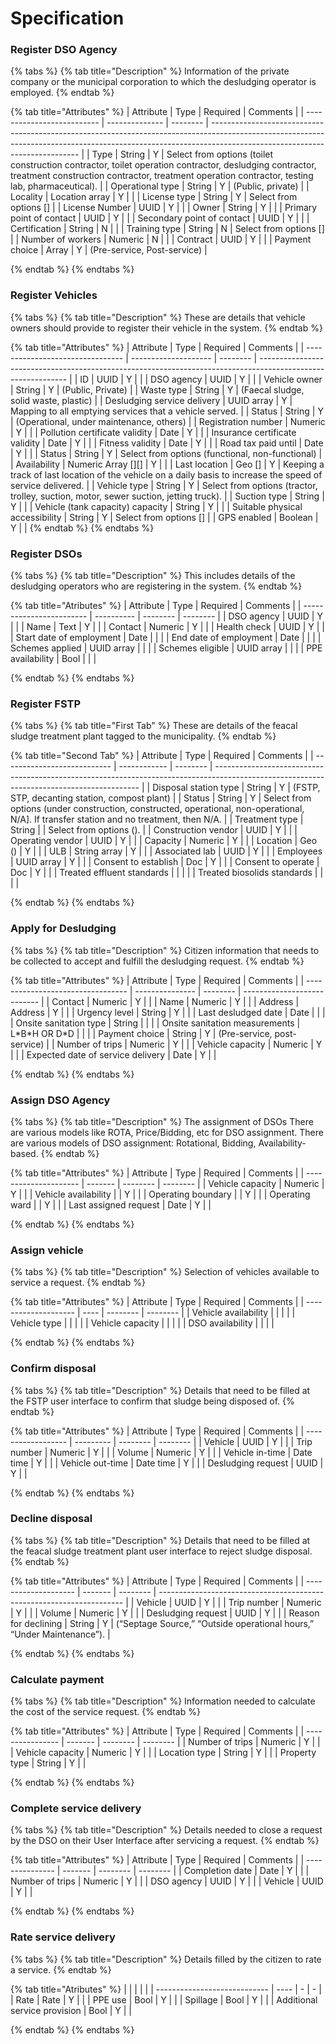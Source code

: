 # Specification

### Register DSO Agency

{% tabs %}
{% tab title="Description" %}
Information of the private company or the municipal corporation to which the desludging operator is employed.
{% endtab %}

{% tab title="Attributes" %}
| Attribute                  | Type           | Required | Comments                                                                                                                                                                                                  |
| -------------------------- | -------------- | -------- | --------------------------------------------------------------------------------------------------------------------------------------------------------------------------------------------------------- |
| Type                       | String         | Y        | Select from options (toilet construction contractor, toilet operation contractor, desludging contractor, treatment construction contractor, treatment operation contractor, testing lab, pharmaceutical). |
| Operational type           | String         | Y        | (Public, private)                                                                                                                                                                                         |
| Locality                   | Location array | Y        |                                                                                                                                                                                                           |
| License type               | String         | Y        | Select from options \[]                                                                                                                                                                                   |
| License Number             | UUID           | Y        |                                                                                                                                                                                                           |
| Owner                      | String         | Y        |                                                                                                                                                                                                           |
| Primary point of contact   | UUID           | Y        |                                                                                                                                                                                                           |
| Secondary point of contact | UUID           | Y        |                                                                                                                                                                                                           |
| Certification              | String         | N        |                                                                                                                                                                                                           |
| Training type              | String         | N        | Select from options \[]                                                                                                                                                                                   |
| Number of workers          | Numeric        | N        |                                                                                                                                                                                                           |
| Contract                   | UUID           | Y        |                                                                                                                                                                                                           |
| Payment choice             | Array          | Y        | (Pre-service, Post-service)                                                                                                                                                                               |


{% endtab %}
{% endtabs %}

### Register Vehicles

{% tabs %}
{% tab title="Description" %}
These are details that vehicle owners should provide to register their vehicle in the system.
{% endtab %}

{% tab title="Attributes" %}
| Attribute                        | Type                 | Required | Comments                                                                                                     |
| -------------------------------- | -------------------- | -------- | ------------------------------------------------------------------------------------------------------------ |
| ID                               | UUID                 | Y        |                                                                                                              |
| DSO agency                       | UUID                 | Y        |                                                                                                              |
| Vehicle owner                    | String               | Y        | (Public, Private)                                                                                            |
| Waste type                       | String               | Y        | (Faecal sludge, solid waste, plastic)                                                                        |
| Desludging service delivery      | UUID array           | Y        | Mapping to all emptying services that a vehicle served.                                                      |
| Status                           | String               | Y        | (Operational, under maintenance, others)                                                                     |
| Registration number              | Numeric              | Y        |                                                                                                              |
| Pollution certificate validity   | Date                 | Y        |                                                                                                              |
| Insurance certificate validity   | Date                 | Y        |                                                                                                              |
| Fitness validity                 | Date                 | Y        |                                                                                                              |
| Road tax paid until              | Date                 | Y        |                                                                                                              |
| Status                           | String               | Y        | Select from options (functional, non-functional)                                                             |
| Availability                     | Numeric Array \[]\[] | Y        |                                                                                                              |
| Last location                    | Geo \[]              | Y        | Keeping a track of last location of the vehicle on a daily basis to increase the speed of service delivered. |
| Vehicle type                     | String               | Y        | Select from options (tractor, trolley, suction, motor, sewer suction, jetting truck).                        |
| Suction type                     | String               | Y        |                                                                                                              |
| Vehicle (tank capacity) capacity | String               | Y        |                                                                                                              |
| Suitable physical accessibility  | String               | Y        | Select from options \[]                                                                                      |
| GPS enabled                      | Boolean              | Y        |                                                                                                              |
{% endtab %}
{% endtabs %}

### Register DSOs

{% tabs %}
{% tab title="Description" %}
This includes details of the desludging operators who are registering in the system.
{% endtab %}

{% tab title="Atributes" %}
| Attribute                | Type       | Required | Comments |
| ------------------------ | ---------- | -------- | -------- |
| DSO agency               | UUID       | Y        |          |
| Name                     | Text       | Y        |          |
| Contact                  | Numeric    | Y        |          |
| Health check             | UUID       | Y        |          |
| Start date of employment | Date       |          |          |
| End date of employment   | Date       |          |          |
| Schemes applied          | UUID array |          |          |
| Schemes eligible         | UUID array |          |          |
| PPE availability         | Bool       |          |          |


{% endtab %}
{% endtabs %}

### Register FSTP

{% tabs %}
{% tab title="First Tab" %}
These are details of the feacal sludge treatment plant tagged to the municipality.
{% endtab %}

{% tab title="Second Tab" %}
| Attribute                   | Type         | Required | Comments                                                                                                                                  |
| --------------------------- | ------------ | -------- | ----------------------------------------------------------------------------------------------------------------------------------------- |
| Disposal station type       | String       | Y        | (FSTP, STP, decanting station, compost plant)                                                                                             |
| Status                      | String       | Y        | Select from options (under construction, constructed, operational, non-operational, N/A]. If transfer station and no treatment, then N/A. |
| Treatment type              | String       |          | Select from options ().                                                                                                                   |
| Construction vendor         | UUID         | Y        |                                                                                                                                           |
| Operating vendor            | UUID         | Y        |                                                                                                                                           |
| Capacity                    | Numeric      | Y        |                                                                                                                                           |
| Location                    | Geo ()       | Y        |                                                                                                                                           |
| ULB                         | String array | Y        |                                                                                                                                           |
| Associated lab              | UUID         | Y        |                                                                                                                                           |
| Employees                   | UUID array   | Y        |                                                                                                                                           |
| Consent to establish        | Doc          | Y        |                                                                                                                                           |
| Consent to operate          | Doc          | Y        |                                                                                                                                           |
| Treated effluent standards  |              |          |                                                                                                                                           |
| Treated biosolids standards |              |          |                                                                                                                                           |


{% endtab %}
{% endtabs %}

### Apply for Desludging

{% tabs %}
{% tab title="Description" %}
Citizen information that needs to be collected to accept and fulfill the desludging request.
{% endtab %}

{% tab title="Attributes" %}
| Attribute                         | Type            | Required | Comments                    |
| --------------------------------- | --------------- | -------- | --------------------------- |
| Contact                           | Numeric         | Y        |                             |
| Name                              | Numeric         | Y        |                             |
| Address                           | Address         | Y        |                             |
| Urgency level                     | String          | Y        |                             |
| Last desludged date               | Date            |          |                             |
| Onsite sanitation type            | String          |          |                             |
| Onsite sanitation measurements    | L\*B\*H OR D\*D |          |                             |
| Payment choice                    | String          | Y        | (Pre-service, post-service) |
| Number of trips                   | Numeric         | Y        |                             |
| Vehicle capacity                  | Numeric         | Y        |                             |
| Expected date of service delivery | Date            | Y        |                             |


{% endtab %}
{% endtabs %}

### Assign DSO Agency

{% tabs %}
{% tab title="Description" %}
The assignment of DSOs There are various models like ROTA, Price/Bidding, etc for DSO assignment. There are various models of DSO assignment: Rotational, Bidding, Availability-based.
{% endtab %}

{% tab title="Attributes" %}
| Attribute             | Type    | Required | Comments |
| --------------------- | ------- | -------- | -------- |
| Vehicle capacity      | Numeric | Y        |          |
| Vehicle availability  |         | Y        |          |
| Operating boundary    |         | Y        |          |
| Operating ward        |         | Y        |          |
| Last assigned request | Date    | Y        |          |


{% endtab %}
{% endtabs %}

### Assign vehicle&#x20;

{% tabs %}
{% tab title="Description" %}
Selection of vehicles available to service a request.
{% endtab %}

{% tab title="Attributes" %}
| Attribute            | Type | Required | Comments |
| -------------------- | ---- | -------- | -------- |
| Vehicle availability |      |          |          |
| Vehicle type         |      |          |          |
| Vehicle capacity     |      |          |          |
| DSO availability     |      |          |          |


{% endtab %}
{% endtabs %}

### Confirm disposal&#x20;

{% tabs %}
{% tab title="Description" %}
Details that need to be filled at the FSTP user interface to confirm that sludge being disposed of.
{% endtab %}

{% tab title="Attributes" %}
| Attribute          | Type      | Required | Comments |
| ------------------ | --------- | -------- | -------- |
| Vehicle            | UUID      | Y        |          |
| Trip number        | Numeric   | Y        |          |
| Volume             | Numeric   | Y        |          |
| Vehicle in-time    | Date time | Y        |          |
| Vehicle out-time   | Date time | Y        |          |
| Desludging request | UUID      | Y        |          |


{% endtab %}
{% endtabs %}

### Decline disposal&#x20;

{% tabs %}
{% tab title="Description" %}
Details that need to be filled at the feacal sludge treatment plant user interface to reject sludge disposal.
{% endtab %}

{% tab title="Attributes" %}
| Attribute            | Type    | Required | Comments                                                              |
| -------------------- | ------- | -------- | --------------------------------------------------------------------- |
| Vehicle              | UUID    | Y        |                                                                       |
| Trip number          | Numeric | Y        |                                                                       |
| Volume               | Numeric | Y        |                                                                       |
| Desludging request   | UUID    | Y        |                                                                       |
| Reason for declining | String  | Y        | (“Septage Source,” “Outside operational hours,” “Under Maintenance”). |


{% endtab %}
{% endtabs %}

### Calculate payment&#x20;

{% tabs %}
{% tab title="Description" %}
Information needed to calculate the cost of the service request.
{% endtab %}

{% tab title="Attributes" %}
| Attribute        | Type    | Required | Comments |
| ---------------- | ------- | -------- | -------- |
| Number of trips  | Numeric | Y        |          |
| Vehicle capacity | Numeric | Y        |          |
| Location type    | String  | Y        |          |
| Property type    | String  | Y        |          |


{% endtab %}
{% endtabs %}

### Complete service delivery&#x20;

{% tabs %}
{% tab title="Description" %}
Details needed to close a request by the DSO on their User Interface after servicing a request.
{% endtab %}

{% tab title="Attributes" %}
| Attribute       | Type    | Required | Comments |
| --------------- | ------- | -------- | -------- |
| Completion date | Date    | Y        |          |
| Number of trips | Numeric | Y        |          |
| DSO agency      | UUID    | Y        |          |
| Vehicle         | UUID    | Y        |          |


{% endtab %}
{% endtabs %}

### Rate service delivery&#x20;

{% tabs %}
{% tab title="Description" %}
Details filled by the citizen to rate a service.
{% endtab %}

{% tab title="Atributes" %}
|                              |      |   |   |
| ---------------------------- | ---- | - | - |
| Rate                         | Rate | Y |   |
| PPE use                      | Bool | Y |   |
| Spillage                     | Bool | Y |   |
| Additional service provision | Bool | Y |   |


{% endtab %}
{% endtabs %}
